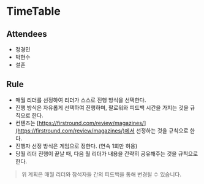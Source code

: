 # TimeTable

## Attendees

- 정경민
- 박현수
- 설훈

## Rule

- 매월 리더를 선정하여 리더가 스스로 진행 방식을 선택한다.
- 진행 방식은 자유롭게 선택하여 진행하며, 팔로워와 피드백 시간을 가지는 것을 규칙으로 한다.
- 컨텐츠는 [https://firstround.com/review/magazines/](https://firstround.com/review/magazines/)에서 선정하는 것을 규칙으로 한다.
- 진행자 선정 방식은 게임으로 정한다. (연속 1회만 허용)
- 당월 리더 진행이 끝날 때, 다음 월 리더가 내용을 간략히 공유해주는 것을 규칙으로 한다.

> 위 계획은 매월 리더와 참석자들 간의 피드백을 통해 변경될 수 있습니다.
